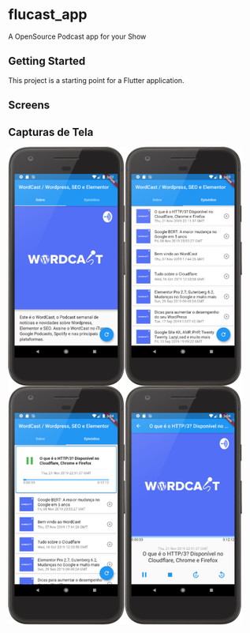 # flucast_app

A OpenSource Podcast app for your Show

## Getting Started

This project is a starting point for a Flutter application.

## Screens

## Capturas de Tela

<img align="left" width="47%" src="docs/home.png">
<img align="left" width="47%" src="docs/episodes.png">
 
<img align="left" width="47%" src="docs/playing.png">
<img align="left" width="47%" src="docs/details.png">